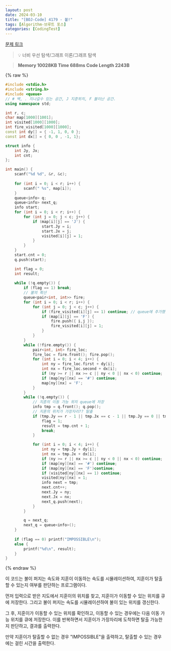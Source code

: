 ```yaml
---
layout: post
date: 2024-03-10
title: "[BOJ-Code] 4179 - 불!"
tags: [Algorithm-브루트 포스]
categories: [CodingTest]
---
```


[문제 링크](https://www.acmicpc.net/problem/4179)


> 💡 너비 우선 탐색/그래프 이론/그래프 탐색


> **Memory   10028KB                                  Time   688ms                               Code Length   2243B**



{% raw %}
```c++
#include <stdio.h>
#include <string.h>
#include <queue>
// # 벽, . 지나갈수 있는 공간, J 지훈위치, F 불이난 공간.
using namespace std;

int r, c;
char map[1000][1001];
int visited[1000][1000];
int fire_visited[1000][1000];
const int dy[] = { -1, 1, 0, 0 };
const int dx[] = { 0, 0 , -1, 1};

struct info {
	int Jy, Jx;
	int cnt;
};

int main() {
	scanf("%d %d", &r, &c);
	
	for (int i = 0; i < r; i++) {
		scanf(" %s", map[i]);
	}
	queue<info> q;
	queue<info> next_q;
	info start;
	for (int i = 0; i < r; i++) {
		for (int j = 0; j < c; j++) {
			if (map[i][j] == 'J') {
				start.Jy = i;
				start.Jx = j;
				visited[i][j] = 1;
			}
		}
	}
	start.cnt = 0;
	q.push(start);

	int flag = 0;
	int result;
	
	while (!q.empty()) {
		if (flag == 1) break;
		// 불의 확산
		queue<pair<int, int>> fire;
		for (int i = 0; i < r; i++) {
			for (int j = 0; j < c; j++) {
				if (fire_visited[i][j] == 1) continue; // queue에 추가했던 불 위치는 이미 번졌기 때문에 체크 필요 x
				if (map[i][j] == 'F') {
					fire.push({ i,j });
					fire_visited[i][j] = 1;
				}
			}
		}
		while (!fire.empty()) {
			pair<int, int> fire_loc;
			fire_loc = fire.front(); fire.pop();
			for (int i = 0; i < 4; i++) {
				int ny = fire_loc.first + dy[i];
				int nx = fire_loc.second + dx[i];
				if (ny >= r || nx >= c || ny < 0 || nx < 0) continue;
				if (map[ny][nx] == '#') continue;
				map[ny][nx] = 'F';
			}
		}
		while (!q.empty()) {
			// 지훈의 이동 가능 위치 queue에 저장
			info tmp = q.front(); q.pop();
			// 지훈의 위치가 가장자리?? 탈출
			if (tmp.Jy == r - 1 || tmp.Jx == c - 1 || tmp.Jy == 0 || tmp.Jx == 0) {
				flag = 1;
				result = tmp.cnt + 1;
				break;
			}

			for (int i = 0; i < 4; i++) {
				int ny = tmp.Jy + dy[i];
				int nx = tmp.Jx + dx[i];
				if (ny >= r || nx >= c || ny < 0 || nx < 0) continue;
				if (map[ny][nx] == '#') continue;
				if (map[ny][nx] == 'F')continue;
				if (visited[ny][nx] == 1) continue;
				visited[ny][nx] = 1;
				info next = tmp;
				next.cnt++;
				next.Jy = ny;
				next.Jx = nx;
				next_q.push(next);
			}
		}

		q = next_q;
		next_q = queue<info>();
	}
	
	if (flag == 0) printf("IMPOSSIBLE\n");
	else {
		printf("%d\n", result);
	}
}
```
{% endraw %}



이 코드는 불이 퍼지는 속도와 지훈이 이동하는 속도를 시뮬레이션하여, 지훈이가 탈출할 수 있는지 여부를 판단하는 프로그램이다.

먼저 입력으로 받은 지도에서 지훈이의 위치를 찾고, 지훈이가 이동할 수 있는 위치를 큐에 저장한다. 그리고 불이 퍼지는 속도를 시뮬레이션하여 불이 있는 위치를 갱신한다.

그 후, 지훈이가 이동할 수 있는 위치를 확인하고, 이동할 수 있는 경우에는 다음 이동 가능 위치를 큐에 저장한다. 이를 반복하면서 지훈이가 가장자리에 도착하면 탈출 가능한지 판단하고, 결과를 출력한다.

만약 지훈이가 탈출할 수 없는 경우 "IMPOSSIBLE"을 출력하고, 탈출할 수 있는 경우에는 걸린 시간을 출력한다.

